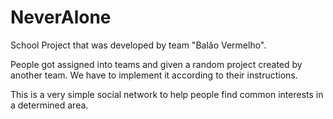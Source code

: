 NeverAlone
==========

School Project that was developed by team "Balão Vermelho". 

People got assigned into teams and given a random project created by another team. We have to implement it according to their instructions.

This is a very simple social network to help people find common interests in a determined area.
